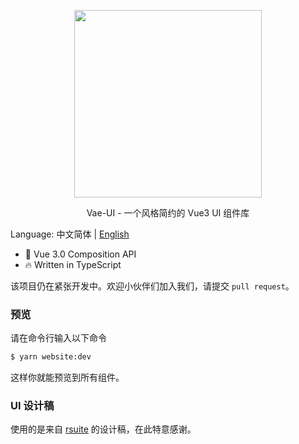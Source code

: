 <p align="center">
  <img width="300" src="https://i.loli.net/2020/11/15/sxeItRC7f86vZPi.png" />
</p>
<p align="center">Vae-UI - 一个风格简约的 Vue3 UI 组件库</p>

Language: 中文简体 | [English](https://github.com/xieyezi/vae-ui)

- 💪 Vue 3.0 Composition API
- 🔥 Written in TypeScript

该项目仍在紧张开发中。欢迎小伙伴们加入我们，请提交 `pull request`。

### 预览

请在命令行输入以下命令

```bash
$ yarn website:dev
```

这样你就能预览到所有组件。

### UI 设计稿

使用的是来自 [rsuite](https://rsuitejs.com/design/default/#artboard1) 的设计稿，在此特意感谢。
